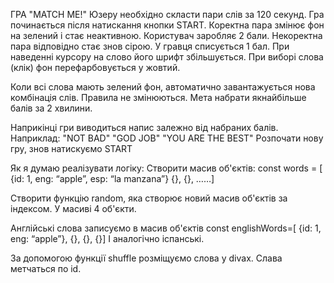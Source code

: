 ГРА "MATCH ME!"
Юзеру необхідно скласти пари слів за 120 секунд. Гра починається після натискання кнопки START.
Коректна пара змінює фон на зелений і стає неактивною. Користувач заробляє 2 бали.
Некоректна пара відповідно стає знов сірою. У гравця списується 1 бал.
При наведенні курсору на слово його шрифт збільшується. При виборі слова (клік) фон перефарбовується у жовтий.

Коли всі слова мають зелений фон, автоматично завантажується нова комбінація слів. Правила не змінюються.
Мета набрати якнайбільше балів за 2 хвилини.

Наприкінці гри виводиться напис залежно від набраних балів. Наприклад:
"NOT BAD"
"GOD JOB"
"YOU ARE THE BEST"
Розпочати нову гру, знов натискуємо START

Як я думаю реалізувати логіку:
Створити масив об'єктів:
const words = [
{id: 1, eng: “apple”, esp: “la manzana”}
{},
{}, ……]

Cтворити функцію random, яка створює новий масив об'єктів за індексом. У масиві 4 об'єкти.

Англійські слова записуємо в масив об'єктів const englishWords=[ {id: 1, eng: “apple”}, {}, {}, {}]
І аналогічно іспанські.

За допомогою функції shuffle розміщуємо слова у divах. Слава метчаться по id.
